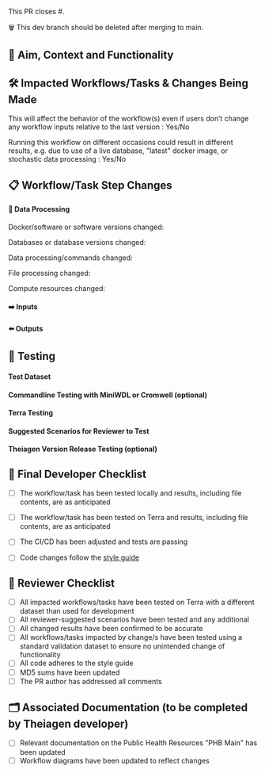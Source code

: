 <!--
Thank you for contributing to Theiagen's Public Health Bioinformatics repository! 

Please ensure your contributions are formatted in line with or style guide found here: https://github.com/theiagen/public_health_bioinformatics#contributing-to-the-phb-workflows and follow the instructions with <>  to complete this PR.

As you create the PR, please provide all information required to validate the workflow.
-->

This PR closes #<Issue number>.

🗑️ This dev branch should <NOT> be deleted after merging to main.

## :brain: Aim, Context and Functionality
<!--Please describe the aim of this PR, why the changes were made, and how the workflow should now function -->

## :hammer_and_wrench:  Impacted Workflows/Tasks & Changes Being Made
This will affect the behavior of the workflow(s) even if users don’t change any workflow inputs relative to the last version <!--  Delete as appropriate -->: Yes/No

Running this workflow on different occasions could result in different results, e.g. due to use of a live database, "latest" docker image, or stochastic data processing <!--  Delete as appropriate. If yes, please describe. -->: Yes/No 
<!--
-Please use bullet points or headings to describe what is being added or modified to each impacted workflow or task, and the reasoning for those choices. 
-Consider inserting before and after tables or pictures to demonstrate the consequences of the changes on files etc.
-->

## :clipboard: Workflow/Task Step Changes

#### 🔄 Data Processing 
<!-- How are data processed differently through the steps of the task/workflow? 
Please describe in the sections below. 
If nothing has changed, please explicitly say so.-->

Docker/software or software versions changed: 

Databases or database versions changed:

Data processing/commands changed:

File processing changed:

Compute resources changed:

#### ➡️ Inputs 
<!--Which inputs of the workflow/task have been added/removed/modified? 
How have these been modified, e.g input name, type, default parameters, acceptable input ranges etc? 
If nothing has changed, please explicitly say so.-->

#### ⬅️ Outputs 
<!--Which outputs of the workflow/task have been added/removed/modified? 
How have these been modified, e.g. output variable name, output content, output type, file changes? 
If nothing has changed, please explicitly say so.-->

## :test_tube: Testing 
#### Test Dataset
<!--Briefly describe what samples were used for testing, e.g. what organism/s, pathogen diversity, etc. -->

#### Commandline Testing with MiniWDL or Cromwell (optional)
<!--
Please show, with screenshots if possible, that your changes pass the local execution of the workflow.
If the whole test dataset was not used, please specify which samples were tested and verify the results were as anticipated. 
If local testing was not undertaken/possible, please explicitly state this.-->

#### Terra Testing
<!--Please show, with screenshots if possible and/or a URL to the job execution, that your changes pass the execution of the workflow on Terra and that all results were as anticipated (including outputs you didn't expect to change!)-->

#### Suggested Scenarios for Reviewer to Test
<!--Please list any potential scenarios that the reviewer should test, including edge cases or data types-->

#### Theiagen Version Release Testing (optional)
<!-- 
-Will changes require functional or validation testing (checking outputs etc) during the release?
-Do new samples need to be added to validation datasets? If so, upload these to the appropriate validation workspace Google bucket (). Please describe the new samples here and why these have been chosen.
-Are there any output files that should be checked after running the version release testing?
-->

## :microscope: Final Developer Checklist
<!--Please mark boxes [X] -->
- [ ] The workflow/task has been tested locally and results, including file contents, are as anticipated
- [ ] The workflow/task has been tested on Terra and results, including file contents, are as anticipated
- [ ] The CI/CD has been adjusted and tests are passing
- [ ] Code changes follow the [style guide](https://theiagen.notion.site/Style-Guide-WDL-Workflow-Development-bb456f34322d4f4db699d4029050481c)


## 🎯 Reviewer Checklist 
<!--  Indicate NA when not applicable  -->
- [ ] All impacted workflows/tasks have been tested on Terra with a different dataset than used for development
- [ ] All reviewer-suggested scenarios have been tested and any additional
- [ ] All changed results have been confirmed to be accurate
- [ ] All workflows/tasks impacted by change/s have been tested using a standard validation dataset to ensure no unintended change of functionality
- [ ] All code adheres to the style guide
- [ ] MD5 sums have been updated
- [ ] The PR author has addressed all comments

## 🗂️ Associated Documentation (to be completed by Theiagen developer)
<!--  Indicate NA when not applicable -->
- [ ] Relevant documentation on the Public Health Resources "PHB Main" has been updated
- [ ] Workflow diagrams have been updated to reflect changes
